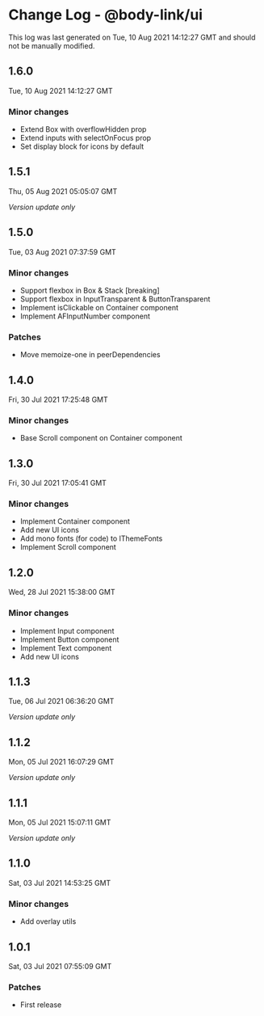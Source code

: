 # Change Log - @body-link/ui

This log was last generated on Tue, 10 Aug 2021 14:12:27 GMT and should not be manually modified.

## 1.6.0
Tue, 10 Aug 2021 14:12:27 GMT

### Minor changes

- Extend Box with overflowHidden prop
- Extend inputs with selectOnFocus prop
- Set display block for icons by default

## 1.5.1
Thu, 05 Aug 2021 05:05:07 GMT

_Version update only_

## 1.5.0
Tue, 03 Aug 2021 07:37:59 GMT

### Minor changes

- Support flexbox in Box & Stack [breaking]
- Support flexbox in InputTransparent & ButtonTransparent
- Implement isClickable on Container component
- Implement AFInputNumber component

### Patches

- Move memoize-one in peerDependencies

## 1.4.0
Fri, 30 Jul 2021 17:25:48 GMT

### Minor changes

- Base Scroll component on Container component

## 1.3.0
Fri, 30 Jul 2021 17:05:41 GMT

### Minor changes

- Implement Container component
- Add new UI icons
- Add mono fonts (for code) to IThemeFonts
- Implement Scroll component

## 1.2.0
Wed, 28 Jul 2021 15:38:00 GMT

### Minor changes

- Implement Input component
- Implement Button component
- Implement Text component
- Add new UI icons

## 1.1.3
Tue, 06 Jul 2021 06:36:20 GMT

_Version update only_

## 1.1.2
Mon, 05 Jul 2021 16:07:29 GMT

_Version update only_

## 1.1.1
Mon, 05 Jul 2021 15:07:11 GMT

_Version update only_

## 1.1.0
Sat, 03 Jul 2021 14:53:25 GMT

### Minor changes

- Add overlay utils

## 1.0.1
Sat, 03 Jul 2021 07:55:09 GMT

### Patches

- First release

